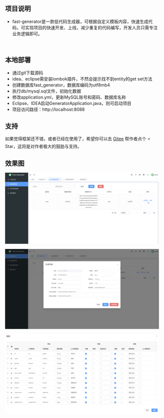 ## 项目说明
- fast-generator是一款低代码生成器，可根据自定义模板内容，快速生成代码，可实现项目的快速开发、上线，减少重复的代码编写，开发人员只需专注业务逻辑即可。

<br>

## 本地部署
- 通过git下载源码
- idea、eclipse需安装lombok插件，不然会提示找不到entity的get set方法
- 创建数据库fast_generator，数据库编码为utf8mb4
- 执行db/mysql.sql文件，初始化数据
- 修改application.yml，更新MySQL账号和密码、数据库名称
- Eclipse、IDEA启动GeneratorApplication.java，则可启动项目
- 项目访问路径：http://localhost:8088


## 支持
如果觉得框架还不错，或者已经在使用了，希望你可以去 [Gitee](https://gitee.com/makunet/fast-generator) 帮作者点个 ⭐ Star，这将是对作者极大的鼓励与支持。


## 效果图
![输入图片说明](fast-generator-ui/public/images/1.png)

![输入图片说明](fast-generator-ui/public/images/2.png)

![输入图片说明](fast-generator-ui/public/images/3.png)